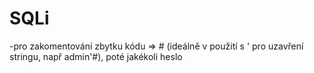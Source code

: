 # SQLi

-pro zakomentování zbytku kódu => # (ideálně v použití s ' pro uzavření stringu, např admin'#), poté jakékoli heslo
